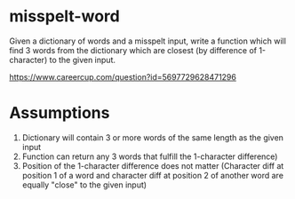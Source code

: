 # misspelt-word
Given a dictionary of words and a misspelt input, write a function which will find 3 words from the dictionary which are closest (by difference of 1-character) to the given input.

https://www.careercup.com/question?id=5697729628471296

# Assumptions
1. Dictionary will contain 3 or more words of the same length as the given input
2. Function can return any 3 words that fulfill the 1-character difference)
3. Position of the 1-character difference does not matter (Character diff at position 1 of a word and character diff at position 2 of another word are equally "close" to the given input)
